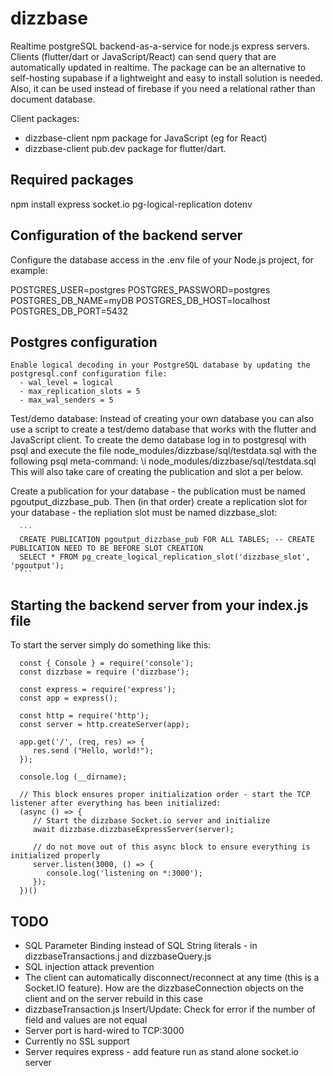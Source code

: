 # dizzbase
Realtime postgreSQL backend-as-a-service for node.js express servers.
Clients (flutter/dart or JavaScript/React) can send query that are automatically updated in realtime.
The package can be an alternative to self-hosting supabase if a lightweight and easy to install solution is needed.
Also, it can be used instead of firebase if you need a relational rather than document database. 

Client packages:
   - dizzbase-client npm package for JavaScript (eg for React)
   - dizzbase-client pub.dev package for flutter/dart.

## Required packages
npm install express socket.io pg-logical-replication dotenv

## Configuration of the backend server

   Configure the database access in the .env file of your Node.js project, for example:

   POSTGRES_USER=postgres
   POSTGRES_PASSWORD=postgres
   POSTGRES_DB_NAME=myDB
   POSTGRES_DB_HOST=localhost
   POSTGRES_DB_PORT=5432

## Postgres configuration
    Enable logical decoding in your PostgreSQL database by updating the postgresql.conf configuration file: 
      - wal_level = logical 
      - max_replication_slots = 5 
      - max_wal_senders = 5

   Test/demo database: Instead of creating your own database you can also use a script to create a test/demo database that works with the flutter and JavaScript client.
   To create the demo database log in to postgresql with psql and execute the file node_modules/dizzbase/sql/testdata.sql with the following psql meta-command:
      \i node_modules/dizzbase/sql/testdata.sql
   This will also take care of creating the publication and slot a per below.

   Create a publication for your database - the publication must be named pgoutput_dizzbase_pub.
   Then (in that order) create a replication slot for your database - the repliation slot must be named dizzbase_slot:
   
      ```
      CREATE PUBLICATION pgoutput_dizzbase_pub FOR ALL TABLES; -- CREATE PUBLICATION NEED TO BE BEFORE SLOT CREATION
      SELECT * FROM pg_create_logical_replication_slot('dizzbase_slot', 'pgoutput');
      ```

## Starting the backend server from your index.js file

   To start the server simply do something like this:

      const { Console } = require('console');
      const dizzbase = require ('dizzbase');

      const express = require('express');
      const app = express();

      const http = require('http');
      const server = http.createServer(app);

      app.get('/', (req, res) => {
         res.send ("Hello, world!");
      });

      console.log (__dirname);

      // This block ensures proper initialization order - start the TCP listener after everything has been initialized:
      (async () => {
         // Start the dizzbase Socket.io server and initialize
         await dizzbase.dizzbaseExpressServer(server);
         
         // do not move out of this async block to ensure everything is initialized properly
         server.listen(3000, () => {
            console.log('listening on *:3000');
         });    
      })()

## TODO
- SQL Parameter Binding instead of SQL String literals - in dizzbaseTransactions.j and dizzbaseQuery.js
- SQL injection attack prevention
- The client can automatically disconnect/reconnect at any time (this is a Socket.IO feature). How are the dizzbaseConnection objects on the client and on the server rebuild in this case
- dizzbaseTransaction.js Insert/Update: Check for error if the number of field and values are not equal
- Server port is hard-wired to TCP:3000
- Currently no SSL support
- Server requires express - add feature run as stand alone socket.io server

